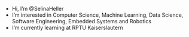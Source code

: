 - Hi, I’m @SelinaHeller
- I’m interested in Computer Science, Machine Learning, Data Science, Software Engineering, Embedded Systems and Robotics
- I’m currently learning at RPTU Kaiserslautern
